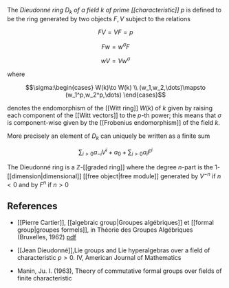 The *Dieudonn&#233; ring $D_k$ of a field $k$ of prime [[characteristic]] $p$* is defined to be the ring generated by two objects $F,V$ subject to the relations

$$FV=VF=p$$

$$Fw=w^\sigma F$$

$$w V=V w^\sigma$$

where

$$\sigma:\begin{cases}
W(k)\to W(k)
\\
(w_1,w_2,\dots)\mapsto (w_1^p,w_2^p,\dots)
\end{cases}$$

denotes the endomorphism of the [[Witt ring]] $W(k)$ of $k$ given by raising each component of the [[Witt vectors]] to the $p$-th power; this means that $\sigma$ is component-wise given by the [[Frobenius endomorphism]] of the field $k$.

More precisely an element of $D_k$ can uniquely be written as a finite sum

$$\sum_{i\gt 0} a_{-i} V^i + a_0 + \sum_{i\gt 0} a_i F^i$$

The Dieudonn&#233; ring is a $\mathbb{Z}$-[[graded ring]] where the degree $n$-part is the $1$-[[dimension|dimensional]] [[free object|free module]] generated by $V^{-n}$ if $n\lt 0$ and by $F^n$ if $n\gt 0$

## References

* [[Pierre Cartier]], [[algebraic group|Groupes algébriques]] et [[formal group|groupes formels]], in Th&#233;orie des Groupes Alg&#233;briques (Bruxelles, 1962) [pdf](http://www.famaf.unc.edu.ar/andrus/papers/cartier1.pdf)

* [[Jean Dieudonné]],Lie groups and Lie hyperalgebras over a field of characteristic $p\gt 0$. IV, American Journal of Mathematics 

* Manin, Ju. I. (1963), Theory of commutative formal groups over fields of finite characteristic